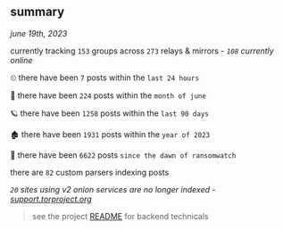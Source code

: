 
## summary
_june 19th, 2023_

currently tracking `153` groups across `273` relays & mirrors - _`108` currently online_

⏲ there have been `7` posts within the `last 24 hours`

🦈 there have been `224` posts within the `month of june`

🪐 there have been `1258` posts within the `last 90 days`

🏚 there have been `1931` posts within the `year of 2023`

🦕 there have been `6622` posts `since the dawn of ransomwatch`

there are `82` custom parsers indexing posts

_`20` sites using v2 onion services are no longer indexed - [support.torproject.org](https://support.torproject.org/onionservices/v2-deprecation/)_

> see the project [README](https://github.com/joshhighet/ransomwatch#ransomwatch--) for backend technicals
